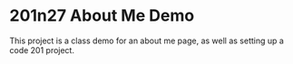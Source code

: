 # 201n27 About Me Demo

This project is a class demo for an about me page, as well as setting up a code
201 project.
